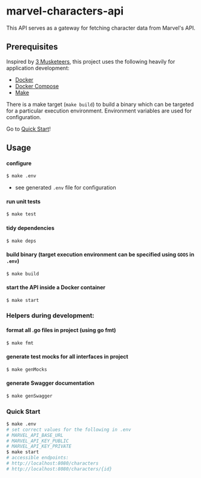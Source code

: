 # marvel-characters-api

This API serves as a gateway for fetching character data from Marvel's API.

## Prerequisites

Inspired by [3 Musketeers](https://3musketeers.io/), this project uses the following heavily for application development:
- [Docker](https://docs.docker.com/get-docker/)
- [Docker Compose](https://docs.docker.com/compose/install/)
- [Make](https://www.gnu.org/software/make/)

There is a make target (`make build`) to build a binary which can be targeted for a particular execution environment. Environment variables are used for configuration.

Go to [Quick Start](#quick-start)!

## Usage

#### configure
```bash
$ make .env
```

* see generated `.env` file for configuration

#### run unit tests
```bash
$ make test
```

#### tidy dependencies
```bash
$ make deps
```

#### build binary (target execution environment can be specified using `GOOS` in `.env`)
```bash
$ make build
```

#### start the API inside a Docker container
```bash
$ make start
```

### Helpers during development:

#### format all .go files in project (using go fmt)
```bash
$ make fmt
```

#### generate test mocks for all interfaces in project
```bash
$ make genMocks
```

#### generate Swagger documentation
```bash
$ make genSwagger
```

### Quick Start
```bash
$ make .env
# set correct values for the following in .env
# MARVEL_API_BASE_URL
# MARVEL_API_KEY_PUBLIC
# MARVEL_API_KEY_PRIVATE
$ make start
# accessible endpoints:
# http://localhost:8080/characters
# http://localhost:8080/characters/{id}
```
